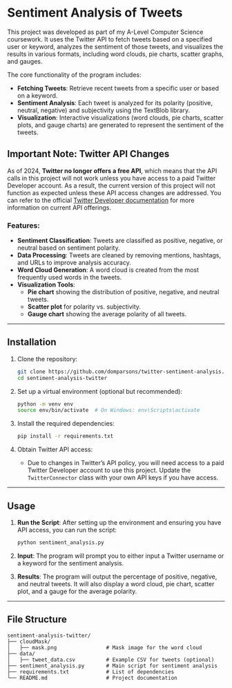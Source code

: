 # Sentiment Analysis of Tweets

This project was developed as part of my A-Level Computer Science coursework. It uses the Twitter API to fetch tweets based on a specified user or keyword, analyzes the sentiment of those tweets, and visualizes the results in various formats, including word clouds, pie charts, scatter graphs, and gauges.

The core functionality of the program includes:
- **Fetching Tweets**: Retrieve recent tweets from a specific user or based on a keyword.
- **Sentiment Analysis**: Each tweet is analyzed for its polarity (positive, neutral, negative) and subjectivity using the TextBlob library.
- **Visualization**: Interactive visualizations (word clouds, pie charts, scatter plots, and gauge charts) are generated to represent the sentiment of the tweets.

## Important Note: Twitter API Changes

As of 2024, **Twitter no longer offers a free API**, which means that the API calls in this project will not work unless you have access to a paid Twitter Developer account. As a result, the current version of this project will not function as expected unless these API access changes are addressed. You can refer to the official [Twitter Developer documentation](https://developer.twitter.com/en/docs) for more information on current API offerings.

### Features:

- **Sentiment Classification**: Tweets are classified as positive, negative, or neutral based on sentiment polarity.
- **Data Processing**: Tweets are cleaned by removing mentions, hashtags, and URLs to improve analysis accuracy.
- **Word Cloud Generation**: A word cloud is created from the most frequently used words in the tweets.
- **Visualization Tools**: 
    - **Pie chart** showing the distribution of positive, negative, and neutral tweets.
    - **Scatter plot** for polarity vs. subjectivity.
    - **Gauge chart** showing the average polarity of all tweets.
  
---

## Installation

1. Clone the repository:

    ```bash
    git clone https://github.com/domparsons/twitter-sentiment-analysis.git
    cd sentiment-analysis-twitter
    ```

2. Set up a virtual environment (optional but recommended):

    ```bash
    python -m venv env
    source env/bin/activate  # On Windows: env\Scripts\activate
    ```

3. Install the required dependencies:

    ```bash
    pip install -r requirements.txt
    ```

4. Obtain Twitter API access:
    - Due to changes in Twitter’s API policy, you will need access to a paid Twitter Developer account to use this project. Update the `TwitterConnector` class with your own API keys if you have access.

---

## Usage

1. **Run the Script**: After setting up the environment and ensuring you have API access, you can run the script:

    ```bash
    python sentiment_analysis.py
    ```

2. **Input**: The program will prompt you to either input a Twitter username or a keyword for the sentiment analysis.

3. **Results**: The program will output the percentage of positive, negative, and neutral tweets. It will also display a word cloud, pie chart, scatter plot, and a gauge for the average polarity.

---

## File Structure

```plaintext
sentiment-analysis-twitter/
├── cloudMask/
│   ├── mask.png                # Mask image for the word cloud
├── data/
│   ├── tweet_data.csv          # Example CSV for tweets (optional)
├── sentiment_analysis.py       # Main script for sentiment analysis
├── requirements.txt            # List of dependencies
└── README.md                   # Project documentation